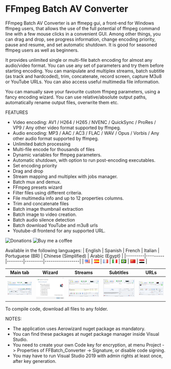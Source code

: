 # FFmpeg Batch AV Converter

FFmpeg Batch AV Converter is an ffmepg gui, a front-end for Windows ffmpeg users, that allows the use of the full potential of ffmpeg command line with a few mouse clicks in a convenient GUI. Among other things, you can drag and drop, see progress information, change encoding priority, pause and 
resume, and set automatic shutdown. It is good for seasoned ffmpeg users as well as beginners.

It provides unlimited single or multi-file batch encoding for almost any audio/video format. You can use any set of parameters 
and try them before starting encoding. You can manipulate and multiplex streams, batch subtitle (as track and hardcoded), 
trim, concatenate, record screen, capture M3u8 or YouTube URLs. You can also access useful multimedia file information.

You can manually save your favourite custom ffmpeg parameters, using a fancy encoding wizard. You can use relative/absolute output 
paths, automatically rename output files, overwrite them etc.

FEATURES

   - Video encoding: AV1 / H264 / H265 / NVENC / QuickSync / ProRes / VP9 / Any other video format supported by ffmpeg.
   - Audio encoding: MP3 / AAC / AC3 / FLAC / WAV / Opus / Vorbis / Any other audio format supported by ffmpeg.
   - Unlimited batch processing
   - Multi-file encode for thousands of files
   - Dynamic variables for ffmpeg parameters.
   - Automatic shutdown, with option to run post-encoding executables.   
   - Set encoding priority
   - Drag and drop
   - Stream mapping and multiplex with jobs manager.   
   - Batch mux and demux.
   - FFmpeg presets wizard
   - Filter files using different criteria.
   - File multimedia info and up to 12 properties columns.
   - Trim and concatenate files
   - Batch image thumbnail extraction
   - Batch image to video creation.
   - Batch audio silence detection
   - Batch download YouTube and m3u8 urls
   - Youtube-dl frontend for any supported URL.

![Donations](https://ffmpeg-batch.sourceforge.io/#about)
![Buy me a coffee](https://img.buymeacoffee.com/button-api/?text=Buy%20me%20a%20coffee&emoji=&slug=ffbatch&button_colour=FFDD00&font_colour=000000&font_family=Cookie&outline_colour=000000&coffee_colour=ffffff)

Available in the following languages:
| English | Spanish | French | Italian | Portuguese (BR) | Chinese (Simplified) | Arabic (Egypt) |
|---------|---------|--------|---------|-----------------|
| <img src="https://raw.githubusercontent.com/eibol/ffmpeg_batch/refs/heads/gh-pages/flags/us.png" width="16"> | <img src="https://raw.githubusercontent.com/eibol/ffmpeg_batch/refs/heads/gh-pages/flags/es.png" width="16"> | <img src="https://raw.githubusercontent.com/eibol/ffmpeg_batch/refs/heads/gh-pages/flags/fr.png" width="16"> | <img src="https://raw.githubusercontent.com/eibol/ffmpeg_batch/refs/heads/gh-pages/flags/it.png" width="16"> | <img src="https://raw.githubusercontent.com/eibol/ffmpeg_batch/refs/heads/gh-pages/flags/br.png" width="16"> |  <img src="https://raw.githubusercontent.com/eibol/ffmpeg_batch/refs/heads/gh-pages/flags/cn.png" width="16"> | <img src="https://raw.githubusercontent.com/eibol/ffmpeg_batch/refs/heads/gh-pages/flags/ar_eg.png" width="16"> |

| Main tab   | Wizard   | Streams   | Subtitles  | URLs    |
|------------|----------|-----------|------------|---------|
| <img src="https://raw.githubusercontent.com/eibol/ffmpeg_batch/refs/heads/gh-pages/FFbatch_2024_main.jpg" width="250"> | <img src="https://raw.githubusercontent.com/eibol/ffmpeg_batch/refs/heads/gh-pages/FFbatch_2024_wizard.jpg" width="250"> | <img src="https://raw.githubusercontent.com/eibol/ffmpeg_batch/refs/heads/gh-pages/FFbatch_2024_mux.jpg" width="250"> | <img src="https://raw.githubusercontent.com/eibol/ffmpeg_batch/refs/heads/gh-pages/FFbatch_2024_subs.jpg" width="250"> | <img src="https://raw.githubusercontent.com/eibol/ffmpeg_batch/refs/heads/gh-pages/FFbatch_2024_urls.jpg" width="250"> |

To compile code, download all files to any folder.

NOTES:
- The application uses Aerowizard nuget package as mandatory.
- You can find these packages at nuget package manager inside Visual Studio.
- You need to create your own Code key for encryption, at menu Project -> Properties of FFBatch_Converter -> Signature, or disable code signing.
- You may have to run Visual Studio 2019 with admin rights at least once, after key generation.
